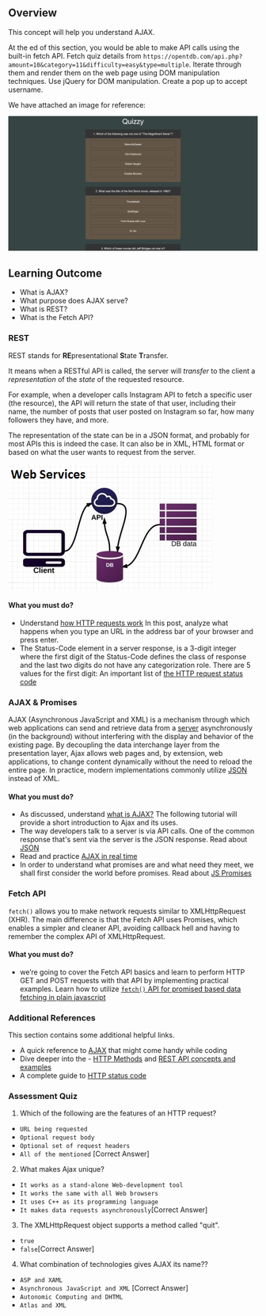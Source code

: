 ## Overview

This concept will help you understand AJAX.

At the ed of this section, you would be able to make API calls using the built-in fetch API. Fetch quiz details from `https://opentdb.com/api.php?amount=10&category=11&difficulty=easy&type=multiple`. Iterate through them and render them on the web page using DOM manipulation techniques. Use jQuery for DOM manipulation. Create a pop up to accept username.

We have attached an image for reference:

![Rest AJAX](rest_ajax/fetch.png)

## Learning Outcome

- What is AJAX?
- What purpose does AJAX serve?
- What is REST?
- What is the Fetch API?

### REST

REST stands for **RE**presentational **S**tate **T**ransfer.

It means when a RESTful API is called, the server will _transfer_ to the client a _representation_ of the _state_ of the requested resource.

For example, when a developer calls Instagram API to fetch a specific user (the resource), the API will return the state of that user, including their name, the number of posts that user posted on Instagram so far, how many followers they have, and more.

The representation of the state can be in a JSON format, and probably for most APIs this is indeed the case. It can also be in XML, HTML format or based on what the user wants to request from the server.

![REST API](images/rest-api.jpg)

#### What you must do?

- Understand [how HTTP requests work](https://flaviocopes.com/http-request/) In this post, analyze what happens when you type an URL in the address bar of your browser and press enter.
- The Status-Code element in a server response, is a 3-digit integer where the first digit of the Status-Code defines the class of response and the last two digits do not have any categorization role. There are 5 values for the first digit: An important list of [the HTTP request status code](https://www.tutorialspoint.com/http/http_status_codes.htm)

### AJAX & Promises

AJAX (Asynchronous JavaScript and XML) is a mechanism through which web applications can send and retrieve data from a [server](https://en.wikipedia.org/wiki/Web_server "Web server") asynchronously (in the background) without interfering with the display and behavior of the existing page. By decoupling the data interchange layer from the presentation layer, Ajax allows web pages and, by extension, web applications, to change content dynamically without the need to reload the entire page. In practice, modern implementations commonly utilize [JSON](https://en.wikipedia.org/wiki/JSON "JSON") instead of XML.

#### What you must do?

- As discussed, understand [what is AJAX?](https://www.geeksforgeeks.org/ajax-introduction/) The following tutorial will provide a short introduction to Ajax and its uses.
- The way developers talk to a server is via API calls. One of the common response that's sent via the server is the JSON response. Read about [JSON](https://www.copterlabs.com/json-what-it-is-how-it-works-how-to-use-it/)
- Read and practice [AJAX in real time](https://gomakethings.com/ajax-and-apis-with-vanilla-javascript/)
- In order to understand what promises are and what need they meet, we shall first consider the world before promises. Read about [JS Promises](https://www.macadamian.com/learn/javascript-promises-explained/)

### Fetch API

`fetch()` allows you to make network requests similar to XMLHttpRequest (XHR). The main difference is that the Fetch API uses Promises, which enables a simpler and cleaner API, avoiding callback hell and having to remember the complex API of XMLHttpRequest.

#### What you must do?

- we’re going to cover the Fetch API basics and learn to perform HTTP GET and POST requests with that API by implementing practical examples. Learn how to utilize [`fetch()` API for promised based data fetching in plain javascript](https://codingthesmartway.com/fetch-api-introduction-to-promised-based-data-fetching-in-plain-javascript/)

### Additional References

This section contains some additional helpful links.

- A quick reference to [AJAX](https://developer.mozilla.org/en-US/docs/Web/Guide/AJAX/Getting_Started) that might come handy while coding
- Dive deeper into the - [HTTP Methods](https://restfulapi.net/http-methods/) and [REST API concepts and examples](https://www.youtube.com/watch?v=7YcW25PHnAA)
- A complete guide to [HTTP status code](https://www.restapitutorial.com/httpstatuscodes.html)

### Assessment Quiz

1. Which of the following are the features of an HTTP request?

- `URL being requested`
- `Optional request body`
- `Optional set of request headers`
- `All of the mentioned` [Correct Answer]

2. What makes Ajax unique?

- `It works as a stand-alone Web-development tool`
- `It works the same with all Web browsers`
- `It uses C++ as its programming language`
- `It makes data requests asynchronously`[Correct Answer]

3. The XMLHttpRequest object supports a method called "quit".

- `true`
- `false`[Correct Answer]

4. What combination of technologies gives AJAX its name??

- `ASP and XAML`
- `Asynchronous JavaScript and XML` [Correct Answer]
- `Autonomic Computing and DHTML`
- `Atlas and XML`
